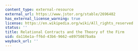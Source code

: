 ```yaml
---
content_type: external-resource
external_url: https://www.jstor.org/stable/2696482
has_external_license_warning: true
license: https://en.wikipedia.org/wiki/All_rights_reserved
status: ''
title: Relational Contracts and the Theory of the Firm
uid: da116e1a-ff6d-43b6-9662-e8975087ba8a
wayback_url: ''
---
```

